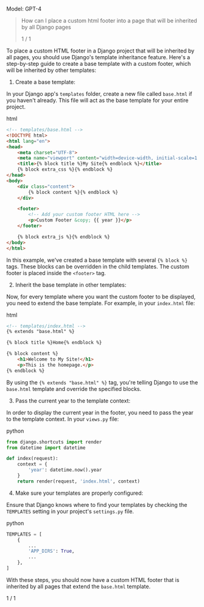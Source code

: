 Model: GPT-4

> How can I place a custom html footer into a page that will be inherited by all Django pages
> 
> 1 / 1

To place a custom HTML footer in a Django project that will be inherited by all pages, you should use Django's template inheritance feature. Here's a step-by-step guide to create a base template with a custom footer, which will be inherited by other templates:

1.  Create a base template:

In your Django app's `templates` folder, create a new file called `base.html` if you haven't already. This file will act as the base template for your entire project.

html

```html
<!-- templates/base.html -->
<!DOCTYPE html>
<html lang="en">
<head>
    <meta charset="UTF-8">
    <meta name="viewport" content="width=device-width, initial-scale=1.0">
    <title>{% block title %}My Site{% endblock %}</title>
    {% block extra_css %}{% endblock %}
</head>
<body>
    <div class="content">
        {% block content %}{% endblock %}
    </div>

    <footer>
        <!-- Add your custom footer HTML here -->
        <p>Custom Footer &copy; {{ year }}</p>
    </footer>

    {% block extra_js %}{% endblock %}
</body>
</html>
```

In this example, we've created a base template with several `{% block %}` tags. These blocks can be overridden in the child templates. The custom footer is placed inside the `<footer>` tag.

2.  Inherit the base template in other templates:

Now, for every template where you want the custom footer to be displayed, you need to extend the base template. For example, in your `index.html` file:

html

```html
<!-- templates/index.html -->
{% extends "base.html" %}

{% block title %}Home{% endblock %}

{% block content %}
    <h1>Welcome to My Site!</h1>
    <p>This is the homepage.</p>
{% endblock %}
```

By using the `{% extends "base.html" %}` tag, you're telling Django to use the `base.html` template and override the specified blocks.

3.  Pass the current year to the template context:

In order to display the current year in the footer, you need to pass the year to the template context. In your `views.py` file:

python

```python
from django.shortcuts import render
from datetime import datetime

def index(request):
    context = {
        'year': datetime.now().year
    }
    return render(request, 'index.html', context)
```

4.  Make sure your templates are properly configured:

Ensure that Django knows where to find your templates by checking the `TEMPLATES` setting in your project's `settings.py` file.

python

```python
TEMPLATES = [
    {
        ...
        'APP_DIRS': True,
        ...
    },
]
```

With these steps, you should now have a custom HTML footer that is inherited by all pages that extend the `base.html` template.

1 / 1